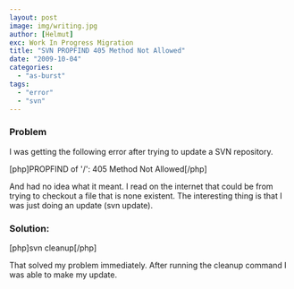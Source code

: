 ```yaml
---
layout: post
image: img/writing.jpg
author: [Helmut]
exc: Work In Progress Migration
title: "SVN PROPFIND 405 Method Not Allowed"
date: "2009-10-04"
categories: 
  - "as-burst"
tags: 
  - "error"
  - "svn"
---
```


### Problem

I was getting the following error after trying to update a SVN repository.

\[php\]PROPFIND of '/': 405 Method Not Allowed\[/php\]

And had no idea what it meant. I read on the internet that could be from trying to checkout a file that is none existent. The interesting thing is that I was just doing an update (svn update).

### Solution:

\[php\]svn cleanup\[/php\]

That solved my problem immediately. After running the cleanup command I was able to make my update.
